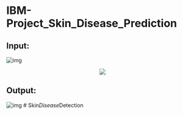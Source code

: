 # IBM-Project_Skin_Disease_Prediction
## Input:
![img](Screenshot%202023-10-22%20015200.png)
<p align='center' width:"50px">
<image src="Input_img.jpg">
</p>
  
## Output:

![img](Screenshot%202023-10-22%20014710.png)
#   S k i n _ D i s e a s e _ D e t e c t i o n  
 